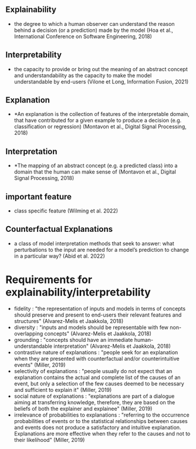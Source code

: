 ## Explainability
- the degree to which a human observer can understand the reason behind a decision (or a prediction) made by the model (Hoa et al., International Conference on Software Engineering, 2018)

## Interpretability
- the capacity to provide or bring out the meaning of an abstract concept and understandability as the capacity to make the model understandable by end-users (Vilone et Long, Information Fusion, 2021)

## Explanation
- *An explanation is the collection of features of the interpretable domain, that have contributed for a given example to produce a decision (e.g. classification or regression) (Montavon et al., Digital Signal Processing, 2018)

## Interpretation
- *The mapping of an abstract concept (e.g. a predicted class) into a domain that the human can make sense of (Montavon et al., Digital Signal Processing, 2018)

## important feature 
- class specific feature (Wilming et al. 2022)

## Counterfactual Explanations 
- a class of model interpretation methods that seek to answer: what perturbations to the input are needed for a model’s prediction to change in a particular way? (Abid et al. 2022)


# Requirements for explainability/interpretability
- fidelity : "the representation of inputs and models in terms of concepts should preserve and present to end-users their relevant features and structures" (Alvarez-Melis et Jaakkola, 2018)
- diversity : "inputs and models should be representable with few non-overlapping concepts" (Alvarez-Melis et Jaakkola, 2018)
- grounding : "concepts should have an immediate human-understandable interpretation" (Alvarez-Melis et Jaakkola, 2018)
- contrastive nature of explanations : "people seek for an explanation when they are presented with counterfactual and/or counterintuitive events" (Miller, 2019)
- selectivity of explanations : "people usually do not expect that an explanation contains the actual and complete list of the causes of an event, but only a selection of the few causes deemed to be necessary and sufficient to explain it" (Miller, 2019)
- social nature of explanations : "explanations are part of a dialogue aiming at transferring knowledge, therefore, they are based on the beliefs of both the explainer and explainee" (Miller, 2019)
- irrelevance of probabilities to explanations : "referring to the occurrence probabilities of events or to the statistical relationships between causes and events does not produce a satisfactory and intuitive explanation. Explanations are more effective when they refer to the causes and not to their likelihood" (Miller, 2019)
